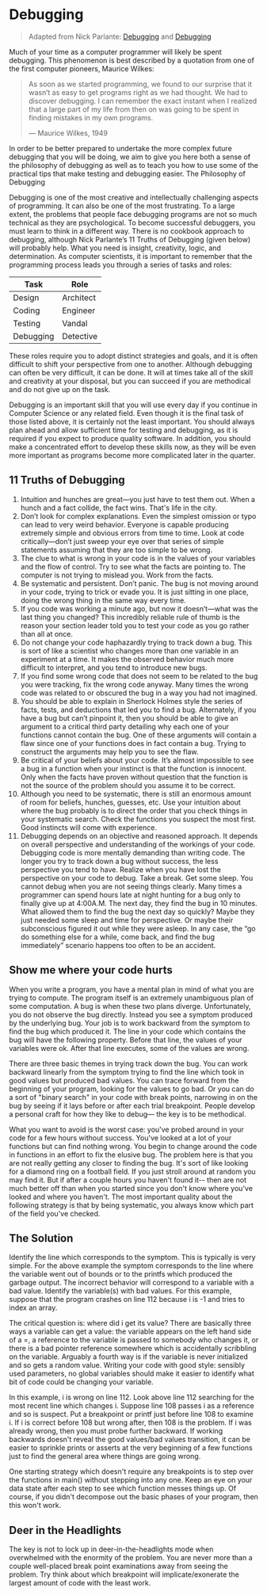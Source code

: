 # Debugging

> Adapted from Nick Parlante:
> [Debugging](https://web.stanford.edu/class/archive/cs/cs106a/cs106a.1184//handouts/9%20-%20Debugging.pdf)
> and [Debugging](https://cs.stanford.edu/people/nick/compdocs/Debugging.pdf)

Much of your time as a computer programmer will likely be spent debugging. This
phenomenon is best described by a quotation from one of the first computer
pioneers, Maurice Wilkes:

> As soon as we started programming, we found to our surprise that it wasn’t as
> easy to get programs right as we had thought. We had to discover debugging. I
> can remember the exact instant when I realized that a large part of my life
> from then on was going to be spent in finding mistakes in my own programs.
>
> — Maurice Wilkes, 1949

In order to be better prepared to undertake the more complex future debugging
that you will be doing, we aim to give you here both a sense of the philosophy
of debugging as well as to teach you how to use some of the practical tips that
make testing and debugging easier. The Philosophy of Debugging

Debugging is one of the most creative and intellectually challenging aspects of
programming. It can also be one of the most frustrating. To a large extent, the
problems that people face debugging programs are not so much technical as they
are psychological. To become successful debuggers, you must learn to think in a
different way. There is no cookbook approach to debugging, although Nick
Parlante’s 11 Truths of Debugging (given below) will probably help. What you
need is insight, creativity, logic, and determination. As computer scientists,
it is important to remember that the programming process leads you through a
series of tasks and roles:

| Task      | Role      |
| --------- | --------- |
| Design    | Architect |
| Coding    | Engineer  |
| Testing   | Vandal    |
| Debugging | Detective |

These roles require you to adopt distinct strategies and goals, and it is often
difficult to shift your perspective from one to another. Although debugging can
often be very difficult, it can be done. It will at times take all of the skill
and creativity at your disposal, but you can succeed if you are methodical and
do not give up on the task.

Debugging is an important skill that you will use every day if you continue in
Computer Science or any related field. Even though it is the final task of those
listed above, it is certainly not the least important. You should always plan
ahead and allow sufficient time for testing and debugging, as it is required if
you expect to produce quality software. In addition, you should make a
concentrated effort to develop these skills now, as they will be even more
important as programs become more complicated later in the quarter.

## 11 Truths of Debugging

1. Intuition and hunches are great—you just have to test them out. When a hunch
   and a fact collide, the fact wins. That's life in the city.
2. Don’t look for complex explanations. Even the simplest omission or typo can
   lead to very weird behavior. Everyone is capable producing extremely simple
   and obvious errors from time to time. Look at code critically—don’t just
   sweep your eye over that series of simple statements assuming that they are
   too simple to be wrong.
3. The clue to what is wrong in your code is in the values of your variables and
   the flow of control. Try to see what the facts are pointing to. The computer
   is not trying to mislead you. Work from the facts.
4. Be systematic and persistent. Don’t panic. The bug is not moving around in
   your code, trying to trick or evade you. It is just sitting in one place,
   doing the wrong thing in the same way every time.
5. If you code was working a minute ago, but now it doesn’t—what was the last
   thing you changed? This incredibly reliable rule of thumb is the reason your
   section leader told you to test your code as you go rather than all at once.
6. Do not change your code haphazardly trying to track down a bug. This is sort
   of like a scientist who changes more than one variable in an experiment at a
   time. It makes the observed behavior much more difficult to interpret, and
   you tend to introduce new bugs.
7. If you find some wrong code that does not seem to be related to the bug you
   were tracking, fix the wrong code anyway. Many times the wrong code was
   related to or obscured the bug in a way you had not imagined.
8. You should be able to explain in Sherlock Holmes style the series of facts,
   tests, and deductions that led you to find a bug. Alternately, if you have a
   bug but can’t pinpoint it, then you should be able to give an argument to a
   critical third party detailing why each one of your functions cannot contain
   the bug. One of these arguments will contain a flaw since one of your
   functions does in fact contain a bug. Trying to construct the arguments may
   help you to see the flaw.
9. Be critical of your beliefs about your code. It’s almost impossible to see a
   bug in a function when your instinct is that the function is innocent. Only
   when the facts have proven without question that the function is not the
   source of the problem should you assume it to be correct.
10. Although you need to be systematic, there is still an enormous amount of
    room for beliefs, hunches, guesses, etc. Use your intuition about where the
    bug probably is to direct the order that you check things in your systematic
    search. Check the functions you suspect the most first. Good instincts will
    come with experience.
11. Debugging depends on an objective and reasoned approach. It depends on
    overall perspective and understanding of the workings of your code.
    Debugging code is more mentally demanding than writing code. The longer you
    try to track down a bug without success, the less perspective you tend to
    have. Realize when you have lost the perspective on your code to debug. Take
    a break. Get some sleep. You cannot debug when you are not seeing things
    clearly. Many times a programmer can spend hours late at night hunting for a
    bug only to finally give up at 4:00A.M. The next day, they find the bug in
    10 minutes. What allowed them to find the bug the next day so quickly? Maybe
    they just needed some sleep and time for perspective. Or maybe their
    subconscious figured it out while they were asleep. In any case, the “go do
    something else for a while, come back, and find the bug immediately”
    scenario happens too often to be an accident.

## Show me where your code hurts

When you write a program, you have a mental plan in mind of what you are trying
to compute. The program itself is an extremely unambiguous plan of some
computation. A bug is when these two plans diverge. Unfortunately, you do not
observe the bug directly. Instead you see a symptom produced by the underlying
bug. Your job is to work backward from the symptom to find the bug which
produced it. The line in your code which contains the bug will have the
following property. Before that line, the values of your variables were ok.
After that line executes, some of the values are wrong.

There are three basic themes in trying track down the bug. You can work backward
linearly from the symptom trying to find the line which took in good values but
produced bad values. You can trace forward from the beginning of your program,
looking for the values to go bad. Or you can do a sort of "binary search" in
your code with break points, narrowing in on the bug by seeing if it lays before
or after each trial breakpoint. People develop a personal craft for how they
like to debug— the key is to be methodical.

What you want to avoid is the worst case: you've probed around in your code for
a few hours without success. You've looked at a lot of your functions but can
find nothing wrong. You begin to change around the code in functions in an
effort to fix the elusive bug. The problem here is that you are not really
getting any closer to finding the bug. It's sort of like looking for a diamond
ring on a football field. If you just stroll around at random you may find it.
But if after a couple hours you haven't found it-- then are not much better off
than when you started since you don't know where you've looked and where you
haven't. The most important quality about the following strategy is that by
being systematic, you always know which part of the field you've checked.

## The Solution

Identify the line which corresponds to the symptom. This is typically is very
simple. For the above example the symptom corresponds to the line where the
variable went out of bounds or to the printfs which produced the garbage output.
The incorrect behavior will correspond to a variable with a bad value. Identify
the variable(s) with bad values. For this example, suppose that the program
crashes on line 112 because i is -1 and tries to index an array.

The critical question is: where did i get its value? There are basically three
ways a variable can get a value: the variable appears on the left hand side of a
=, a reference to the variable is passed to somebody who changes it, or there is
a bad pointer reference somewhere which is accidentally scribbling on the
variable. Arguably a fourth way is if the variable is never initialized and so
gets a random value. Writing your code with good style: sensibly used
parameters, no global variables should make it easier to identify what bit of
code could be changing your variable.

In this example, i is wrong on line 112. Look above line 112 searching for the
most recent line which changes i. Suppose line 108 passes i as a reference and
so is suspect. Put a breakpoint or printf just before line 108 to examine i. If
i is correct before 108 but wrong after, then 108 is the problem. If i was
already wrong, then you must probe further backward. If working backwards
doesn't reveal the good values/bad values transition, it can be easier to
sprinkle prints or asserts at the very beginning of a few functions just to find
the general area where things are going wrong.

One starting strategy which doesn't require any breakpoints is to step over the
functions in main() without stepping into any one. Keep an eye on your data
state after each step to see which function messes things up. Of course, if you
didn't decompose out the basic phases of your program, then this won't work.

## Deer in the Headlights

The key is not to lock up in deer-in-the-headlights mode when overwhelmed with
the enormity of the problem. You are never more than a couple well-placed break
point examinations away from seeing the problem. Try think about which
breakpoint will implicate/exonerate the largest amount of code with the least
work.
